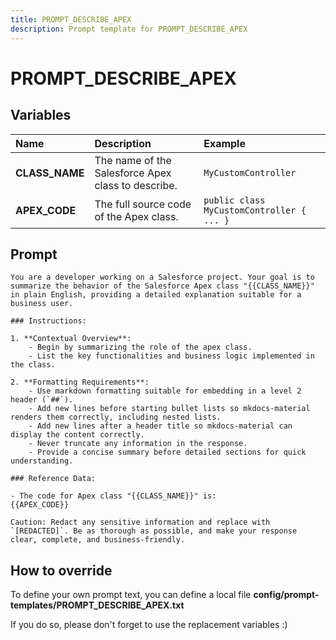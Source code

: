 ```yaml
---
title: PROMPT_DESCRIBE_APEX
description: Prompt template for PROMPT_DESCRIBE_APEX
---
```


# PROMPT_DESCRIBE_APEX

## Variables

| Name           | Description                                        | Example                                   |
|:---------------|:---------------------------------------------------|:------------------------------------------|
| **CLASS_NAME** | The name of the Salesforce Apex class to describe. | `MyCustomController`                      |
| **APEX_CODE**  | The full source code of the Apex class.            | `public class MyCustomController { ... }` |

## Prompt

```
You are a developer working on a Salesforce project. Your goal is to summarize the behavior of the Salesforce Apex class "{{CLASS_NAME}}" in plain English, providing a detailed explanation suitable for a business user.

### Instructions:

1. **Contextual Overview**:
    - Begin by summarizing the role of the apex class.
    - List the key functionalities and business logic implemented in the class.

2. **Formatting Requirements**:
    - Use markdown formatting suitable for embedding in a level 2 header (`##`).
    - Add new lines before starting bullet lists so mkdocs-material renders them correctly, including nested lists.
    - Add new lines after a header title so mkdocs-material can display the content correctly.
    - Never truncate any information in the response.
    - Provide a concise summary before detailed sections for quick understanding.

### Reference Data:

- The code for Apex class "{{CLASS_NAME}}" is:
{{APEX_CODE}}

Caution: Redact any sensitive information and replace with `[REDACTED]`. Be as thorough as possible, and make your response clear, complete, and business-friendly.

```

## How to override

To define your own prompt text, you can define a local file **config/prompt-templates/PROMPT_DESCRIBE_APEX.txt**

If you do so, please don't forget to use the replacement variables :)
